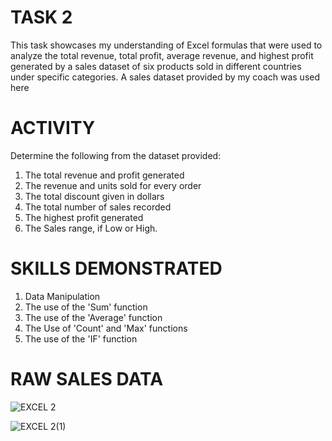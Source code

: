 # TASK 2

This task showcases my understanding of Excel formulas that were used to analyze the total revenue, total profit, average revenue, and highest profit generated by a sales dataset of six products sold in different countries under specific categories. A sales dataset provided by my coach was used here

# ACTIVITY

Determine the following from the dataset provided:
1. The total revenue and profit generated
2. The revenue and units sold for every order
3. The total discount given in dollars
4. The total number of sales recorded
5. The highest profit generated
6. The Sales range, if Low or High.

# SKILLS DEMONSTRATED

1. Data Manipulation
2. The use of the 'Sum' function
3. The use of the 'Average' function
4. The Use of 'Count' and 'Max' functions
5. The use of the 'IF' function

# RAW SALES DATA

![EXCEL 2](https://github.com/SheyGreene/DATA-ANALYSIS-SKILLS/assets/140900824/4b850cde-60f9-4abd-a826-e6f844ba61b5)

![EXCEL 2(1)](https://github.com/SheyGreene/DATA-ANALYSIS-SKILLS/assets/140900824/a758eb58-ca4d-4f2e-9b46-85d8e16799ec)



